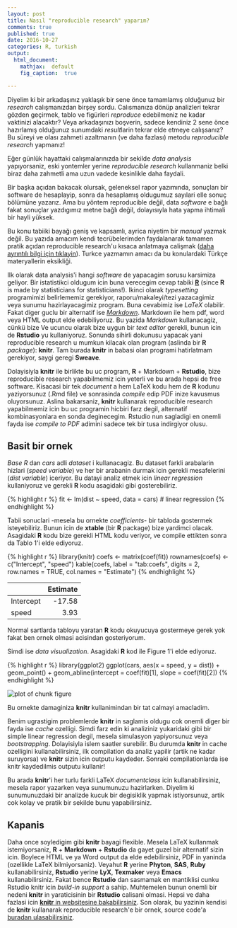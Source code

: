 ```yaml
---
layout: post
title: Nasıl "reproducible research" yaparım?
comments: true
published: true
date: 2016-10-27
categories: R, turkish
output:
  html_document:
    mathjax:  default
    fig_caption:  true

---
```



Diyelim ki bir arkadaşınız yaklaşık bir sene önce tamamlamış olduğunuz bir *research* calışmanızdan birşey sordu. Calısmanıza dönüp analizleri tekrar gözden geçirmek, tablo ve figürleri *reproduce* edebilmeniz ne kadar vaktinizi alacaktır? Veya arkadaşınızı boşverin, sadece kendiniz 2 sene önce hazırlamış olduğunuz sunumdaki *result*larin tekrar elde etmeye calışsanız? Bu süreyi ve olası zahmeti azaltmanın (ve daha fazlası) metodu *reproducible research* yapmanız!


Eğer günlük hayattaki calışmalarınızda bir sekilde *data analysis* yapıyorsaniz, eski yontemler yerine *reproducible research* kullanmaniz belki biraz daha zahmetli ama uzun vadede kesinlikle daha faydali. 


Bir başka açıdan bakacak olursak, geleneksel rapor yazımında, sonuçları bir software de hesaplayip, sonra da hesaplamış oldugumuz sayılari elle sonuç bölümüne yazarız. Ama bu yöntem reproducible değil, data *software* e bağlı fakat sonuçlar yazdıgımız metne bağlı değil, dolayısıyla hata yapma ihtimali bir hayli yüksek. 


Bu konu tabiiki bayağı geniş ve kapsamlı, ayrica niyetim bir *manual* yazmak değil. Bu yazıda amacım kendi tecrübelerimden faydalanarak tamamen pratik açıdan reproducible research'u kısaca anlatmaya calişmak ([daha ayrıntılı bilgi için tıklayin](http://reproducibleresearch.net)). Turkce yazmamın amacı da bu konulardaki Türkçe materyallerin eksikliği. 


Ilk olarak data analysis'i hangi *software* de yapacagim sorusu karsimiza geliyor. Bir istatistikci oldugum icin buna verecegim cevap tabiki [**R**](https://www.r-project.org) (since **R** is made by statisticians for statisticians!). Ikinci olarak *typesetting* programimizi belirlememiz gerekiyor, raporu/makaleyi/tezi yazacagimiz veya sunumu hazirlayacagimiz program. Buna cevabimiz ise *LaTeX* olabilir. Fakat diger guclu bir alternatif ise [*Markdown*](https://daringfireball.net/projects/markdown/). Markdown ile hem pdf, word veya HTML output elde edebiliyoruz. Bu yazida *Markdown* kullanacagiz, cünkü bize
Ve ucuncu olarak bize uygun bir *text editor* gerekli, bunun icin de **Rstudio** yu kullaniyoruz. Sonunda sihirli dokunusu yapacak yani reproducible research u mumkun kilacak olan program (aslinda bir **R** *package*): **knitr**. Tam burada **knitr** in babasi olan programi hatirlatmam gerekiyor, saygi geregi **Sweave**. 


Dolayisiyla **knitr** ile birlikte bu uc program, **R** + Markdown + **Rstudio**, bize reproducible research yapabilmemiz icin yeterli ve bu arada hepsi de free software. Kisacasi bir tek *document* a hem LaTeX kodu hem de **R** kodunu yaziyorsunuz (.Rmd file) ve sonrasinda *compile* edip PDF inize kavusmus oluyorsunuz. Aslina bakarsaniz, **knitr** kullanarak reproducible research yapabilmemiz icin bu uc programin hicbiri farz degil, alternatif kombinasyonlara en sonda deginecegim. Rstudio nun sagladigi en onemli fayda ise *compile to PDF* adimini sadece tek bir tusa indirgiyor olusu.

## Basit bir ornek

*Base R* dan *cars* adli *dataset* i kullanacagiz. Bu dataset farkli arabalarin hizlari (*speed variable*) ve her bir arabanin durmak icin gerekli mesafelerini (*dist variable*) iceriyor. Bu datayi analiz etmek icin *linear regression* kullaniyoruz ve gerekli **R** kodu asagidaki gibi gosterebiliriz.



{% highlight r %}
fit <- lm(dist ~ speed, data = cars) # linear regression 
{% endhighlight %}


Tabii sonuclari -mesela bu ornekte *coefficients*- bir tabloda gostermek isteyebiliriz. Bunun icin de **xtable** (bir **R** package) bize yardimci olacak. Asagidaki **R** kodu bize gerekli HTML kodu veriyor, ve compile ettikten sonra da Tablo 1'i elde ediyoruz.




{% highlight r %}
library(knitr)
coefs <- matrix(coef(fit))
rownames(coefs) <- c("Intercept", "speed")
kable(coefs, label = "tab:coefs",
      digits = 2,
      row.names = TRUE, 
      col.names = "Estimate")
{% endhighlight %}



|          | Estimate|
|:---------|--------:|
|Intercept |   -17.58|
|speed     |     3.93|



Normal sartlarda tabloyu yaratan **R** kodu okuyucuya gostermeye gerek yok fakat ben ornek olmasi acisindan gosteriyorum.

Simdi ise *data visualization*. Asagidaki **R** kod ile Figure 1'i elde ediyoruz.


{% highlight r %}
library(ggplot2)
ggplot(cars, aes(x = speed, y = dist)) + geom_point() + 
    geom_abline(intercept = coef(fit)[1], slope = coef(fit)[2])
{% endhighlight %}

![plot of chunk figure](/blog/figure/source/2016-10-27-reproducible-research/figure-1.png)

Bu ornekte damaginiza **knitr** kullanimindan bir tat calmayi amacladim.  

Benim ugrastigim problemlerde **knitr** in saglamis oldugu cok onemli diger bir fayda ise *cache* ozelligi. Simdi farz edin ki analiziniz yukaridaki gibi bir simple linear regression degil, mesela simulasyon yapiyorsunuz veya *bootstrapping*. Dolayisiyla islem saatler surebilir. Bu durumda **knitr** in cache ozelligini kullanabilirsiniz, ilk compilation da analiz yapilir (artik ne kadar suruyorsa) ve **knitr** sizin icin outputu kaydeder. Sonraki compilationlarda ise knitr kaydedilmis outputu kullanir!

Bu arada **knitr**'i her turlu farkli LaTeX *documentclass* icin kullanabilirsiniz, mesela rapor yazarken veya sunumunuzu hazirlarken. Diyelim ki sunumunuzdaki bir analizde kucuk bir degisiklik yapmak istiyorsunuz, artik cok kolay ve pratik bir sekilde bunu yapabilirsiniz.



## Kapanis

Daha once soyledigim gibi **knitr** bayagi flexible. Mesela LaTeX kullanmak istemiyorsaniz, **R** + **Markdown** + **Rstudio** da gayet guzel bir alternatif sizin icin. Boylece HTML ve ya Word output da elde edebilirsiniz, PDF in yaninda (ozellikle  LaTeX bilmiyorsaniz). Veyahut **R** yerine **Phyton**, **SAS**, **Ruby** kullanabilirsiniz, **Rstudio** yerine **LyX**, **Texmaker** veya **Emacs** kullanabilirsiniz. Fakat bence **Rstudio** dan sasmamak en mantiklisi cunku Rstudio knitr icin *build-in support* a sahip. Muhtemelen bunun onemli bir nedeni **knitr** in yaraticisinin bir **Rstudio** calisani olmasi. Hepsi ve daha fazlasi icin [**knitr** in websitesine bakabilirsiniz](http://yihui.name/knitr/). Son olarak, bu yazinin kendisi de **knitr** kullanarak reproducible research'e bir ornek, source code'a [buradan ulasabilirsiniz](https://raw.githubusercontent.com/gunhanb/blog/gh-pages/_source/2016-10-27-reproducible-research.Rmd).

